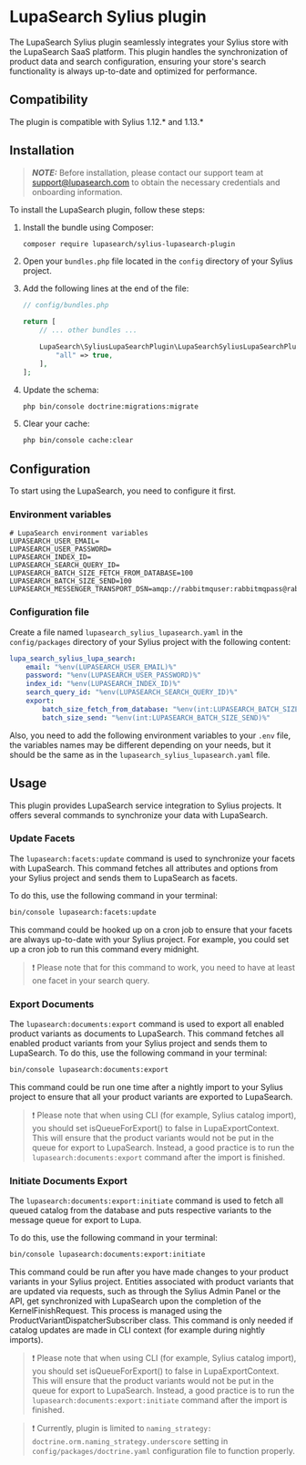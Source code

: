 # LupaSearch Sylius plugin

The LupaSearch Sylius plugin seamlessly integrates your Sylius store with the LupaSearch SaaS platform. This plugin handles the synchronization of product data and search configuration, ensuring your store's search functionality is always up-to-date and optimized for performance.

## Compatibility

The plugin is compatible with Sylius 1.12.\* and 1.13.\*

## Installation

> **_NOTE:_** Before installation, please contact our support team at support@lupasearch.com to obtain the necessary credentials and onboarding information.

To install the LupaSearch plugin, follow these steps:

1. Install the bundle using Composer:

    ```bash
    composer require lupasearch/sylius-lupasearch-plugin
    ```

2. Open your `bundles.php` file located in the `config` directory of your Sylius project.

3. Add the following lines at the end of the file:

    ```php
    // config/bundles.php

    return [
        // ... other bundles ...

        LupaSearch\SyliusLupaSearchPlugin\LupaSearchSyliusLupaSearchPlugin::class => [
            "all" => true,
        ],
    ];
    ```

4. Update the schema:

    ```bash
    php bin/console doctrine:migrations:migrate
    ```

5. Clear your cache:

    ```bash
    php bin/console cache:clear
    ```

## Configuration

To start using the LupaSearch, you need to configure it first.

### Environment variables

```
# LupaSearch environment variables
LUPASEARCH_USER_EMAIL=
LUPASEARCH_USER_PASSWORD=
LUPASEARCH_INDEX_ID=
LUPASEARCH_SEARCH_QUERY_ID=
LUPASEARCH_BATCH_SIZE_FETCH_FROM_DATABASE=100
LUPASEARCH_BATCH_SIZE_SEND=100
LUPASEARCH_MESSENGER_TRANSPORT_DSN=amqp://rabbitmquser:rabbitmqpass@rabbitmq:5672
```

### Configuration file

Create a file named `lupasearch_sylius_lupasearch.yaml` in the `config/packages` directory of your Sylius project with the following content:

```yaml
lupa_search_sylius_lupa_search:
    email: "%env(LUPASEARCH_USER_EMAIL)%"
    password: "%env(LUPASEARCH_USER_PASSWORD)%"
    index_id: "%env(LUPASEARCH_INDEX_ID)%"
    search_query_id: "%env(LUPASEARCH_SEARCH_QUERY_ID)%"
    export:
        batch_size_fetch_from_database: "%env(int:LUPASEARCH_BATCH_SIZE_FETCH_FROM_DATABASE)%"
        batch_size_send: "%env(int:LUPASEARCH_BATCH_SIZE_SEND)%"
```

Also, you need to add the following environment variables to your `.env` file, the variables names may be different depending on your needs,
but it should be the same as in the `lupasearch_sylius_lupasearch.yaml` file.

## Usage

This plugin provides LupaSearch service integration to Sylius projects. It offers several commands to synchronize your data with LupaSearch.

### Update Facets

The `lupasearch:facets:update` command is used to synchronize your facets with LupaSearch. This command fetches all attributes and options from your Sylius project and sends them to LupaSearch as facets.

To do this, use the following command in your terminal:

```bash
bin/console lupasearch:facets:update
```

This command could be hooked up on a cron job to ensure that your facets are always up-to-date with your Sylius project. For example, you could set up a cron job to run this command every midnight.

> ❗ Please note that for this command to work, you need to have at least one facet in your search query.

### Export Documents

The `lupasearch:documents:export` command is used to export all enabled product variants as documents to LupaSearch. This command fetches all enabled product variants from your Sylius project and sends them to LupaSearch. To do this, use the following command in your terminal:

```bash
bin/console lupasearch:documents:export
```

This command could be run one time after a nightly import to your Sylius project to ensure that all your product variants are exported to LupaSearch.

> ❗ Please note that when using CLI (for example, Sylius catalog import), you should set isQueueForExport() to false in LupaExportContext. This will ensure that the product variants would not be put in the queue for export to LupaSearch. Instead, a good practice is to run the `lupasearch:documents:export` command after the import is finished.

### Initiate Documents Export

The `lupasearch:documents:export:initiate` command is used to fetch all queued catalog from the database and puts respective variants to the message queue for export to Lupa.

To do this, use the following command in your terminal:

```bash
bin/console lupasearch:documents:export:initiate
```

This command could be run after you have made changes to your product variants in your Sylius project. Entities associated with product variants that are updated via requests, such as through the Sylius Admin Panel or the API, get synchronized with LupaSearch upon the completion of the KernelFinishRequest. This process is managed using the ProductVariantDispatcherSubscriber class. This command is only needed if catalog updates are made in CLI context (for example during nightly imports).

> ❗ Please note that when using CLI (for example, Sylius catalog import), you should set isQueueForExport() to false in LupaExportContext. This will ensure that the product variants would not be put in the queue for export to LupaSearch. Instead, a good practice is to run the `lupasearch:documents:export:initiate` command after the import is finished.

> ❗ Currently, plugin is limited to `naming_strategy: doctrine.orm.naming_strategy.underscore` setting in `config/packages/doctrine.yaml` configuration file to function properly.
